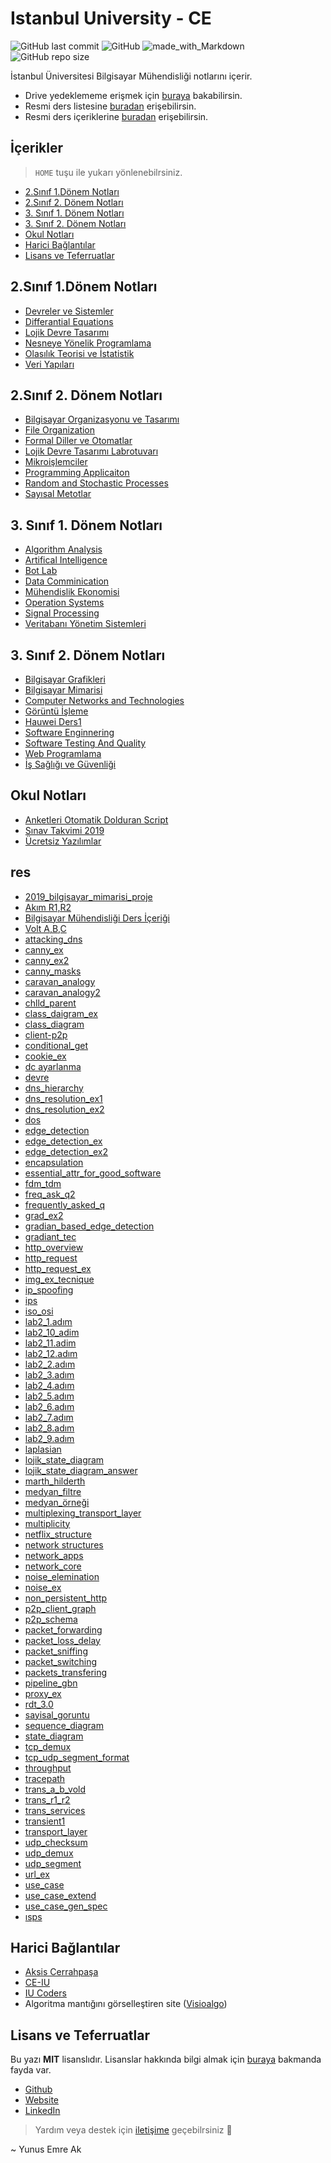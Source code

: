 # Istanbul University - CE <!-- omit in toc -->

![GitHub last commit](https://img.shields.io/github/last-commit/yedhrab/IstanbulUniversity-CE.svg?label=Son%20G%C3%BCncelleme&style=popout)
![GitHub](https://img.shields.io/github/license/yedhrab/IstanbulUniversity-CE.svg?label=Lisans&style=popout)
![made_with_Markdown](https://img.shields.io/badge/%C4%B0%C3%A7erik-Markdown-blue.svg)
![GitHub repo size](https://img.shields.io/github/repo-size/yedhrab/IstanbulUniversity-CE.svg?label=Boyut&style=popout)

İstanbul Üniversitesi Bilgisayar Mühendisliği notlarını içerir.

- Drive yedeklememe erişmek için [buraya][Drive] bakabilirsin.
- Resmi ders listesine [buradan][Ders Listesi] erişebilirsin.
- Resmi ders içeriklerine [buradan][Ders İçerikleri] erişebilirsin.

## İçerikler <!-- omit in toc -->

> `HOME` tuşu ile yukarı yönlenebilrsiniz.

- [2.Sınıf 1.Dönem Notları](#2s%C4%B1n%C4%B1f-1d%C3%B6nem-notlar%C4%B1)
- [2.Sınıf 2. Dönem Notları](#2s%C4%B1n%C4%B1f-2-d%C3%B6nem-notlar%C4%B1)
- [3. Sınıf 1. Dönem Notları](#3-s%C4%B1n%C4%B1f-1-d%C3%B6nem-notlar%C4%B1)
- [3. Sınıf 2. Dönem Notları](#3-s%C4%B1n%C4%B1f-2-d%C3%B6nem-notlar%C4%B1)
- [Okul Notları](#okul-notlar%C4%B1)
- [Harici Bağlantılar](#harici-ba%C4%9Flant%C4%B1lar)
- [Lisans ve Teferruatlar](#lisans-ve-teferruatlar)

<!--Index-->

## 2.Sınıf 1.Dönem Notları

- [Devreler ve Sistemler](./2.S%C4%B1n%C4%B1f%201.D%C3%B6nem%20Notlar%C4%B1/Devreler%20ve%20Sistemler.md)
- [Differantial Equations](./2.S%C4%B1n%C4%B1f%201.D%C3%B6nem%20Notlar%C4%B1/Differantial%20Equations.md)
- [Lojik Devre Tasarımı](./2.S%C4%B1n%C4%B1f%201.D%C3%B6nem%20Notlar%C4%B1/Lojik%20Devre%20Tasar%C4%B1m%C4%B1.md)
- [Nesneye Yönelik Programlama](./2.S%C4%B1n%C4%B1f%201.D%C3%B6nem%20Notlar%C4%B1/Nesneye%20Y%C3%B6nelik%20Programlama.md)
- [Olasılık Teorisi ve İstatistik](./2.S%C4%B1n%C4%B1f%201.D%C3%B6nem%20Notlar%C4%B1/Olas%C4%B1l%C4%B1k%20Teorisi%20ve%20%C4%B0statistik.md)
- [Veri Yapıları](./2.S%C4%B1n%C4%B1f%201.D%C3%B6nem%20Notlar%C4%B1/Veri%20Yap%C4%B1lar%C4%B1.md)

## 2.Sınıf 2. Dönem Notları

- [Bilgisayar Organizasyonu ve Tasarımı](./2.S%C4%B1n%C4%B1f%202.%20D%C3%B6nem%20Notlar%C4%B1/Bilgisayar%20Organizasyonu%20ve%20Tasar%C4%B1m%C4%B1.md)
- [File Organization](./2.S%C4%B1n%C4%B1f%202.%20D%C3%B6nem%20Notlar%C4%B1/File%20Organization.md)
- [Formal Diller ve Otomatlar](./2.S%C4%B1n%C4%B1f%202.%20D%C3%B6nem%20Notlar%C4%B1/Formal%20Diller%20ve%20Otomatlar.md)
- [Lojik Devre Tasarımı Labrotuvarı](./2.S%C4%B1n%C4%B1f%202.%20D%C3%B6nem%20Notlar%C4%B1/Lojik%20Devre%20Tasar%C4%B1m%C4%B1%20Labrotuvar%C4%B1.md)
- [Mikroişlemciler](./2.S%C4%B1n%C4%B1f%202.%20D%C3%B6nem%20Notlar%C4%B1/Mikroi%C5%9Flemciler.md)
- [Programming Applicaiton](./2.S%C4%B1n%C4%B1f%202.%20D%C3%B6nem%20Notlar%C4%B1/Programming%20Applicaiton.md)
- [Random and Stochastic Processes](./2.S%C4%B1n%C4%B1f%202.%20D%C3%B6nem%20Notlar%C4%B1/Random%20and%20Stochastic%20Processes.md)
- [Sayısal Metotlar](./2.S%C4%B1n%C4%B1f%202.%20D%C3%B6nem%20Notlar%C4%B1/Say%C4%B1sal%20Metotlar.md)

## 3. Sınıf 1. Dönem Notları

- [Algorithm Analysis](./3.%20S%C4%B1n%C4%B1f%201.%20D%C3%B6nem%20Notlar%C4%B1/Algorithm%20Analysis.md)
- [Artifical Intelligence](./3.%20S%C4%B1n%C4%B1f%201.%20D%C3%B6nem%20Notlar%C4%B1/Artifical%20Intelligence.md)
- [Bot Lab](./3.%20S%C4%B1n%C4%B1f%201.%20D%C3%B6nem%20Notlar%C4%B1/Bot%20Lab.md)
- [Data Comminication](./3.%20S%C4%B1n%C4%B1f%201.%20D%C3%B6nem%20Notlar%C4%B1/Data%20Comminication.md)
- [Mühendislik Ekonomisi](./3.%20S%C4%B1n%C4%B1f%201.%20D%C3%B6nem%20Notlar%C4%B1/M%C3%BChendislik%20Ekonomisi.md)
- [Operation Systems](./3.%20S%C4%B1n%C4%B1f%201.%20D%C3%B6nem%20Notlar%C4%B1/Operation%20Systems.md)
- [Signal Processing](./3.%20S%C4%B1n%C4%B1f%201.%20D%C3%B6nem%20Notlar%C4%B1/Signal%20Processing.md)
- [Veritabanı Yönetim Sistemleri](./3.%20S%C4%B1n%C4%B1f%201.%20D%C3%B6nem%20Notlar%C4%B1/Veritaban%C4%B1%20Y%C3%B6netim%20Sistemleri.md)

## 3. Sınıf 2. Dönem Notları

- [Bilgisayar Grafikleri](./3.%20S%C4%B1n%C4%B1f%202.%20D%C3%B6nem%20Notlar%C4%B1/Bilgisayar%20Grafikleri.md)
- [Bilgisayar Mimarisi](./3.%20S%C4%B1n%C4%B1f%202.%20D%C3%B6nem%20Notlar%C4%B1/Bilgisayar%20Mimarisi.md)
- [Computer Networks and Technologies](./3.%20S%C4%B1n%C4%B1f%202.%20D%C3%B6nem%20Notlar%C4%B1/Computer%20Networks%20and%20Technologies.md)
- [Görüntü İşleme](./3.%20S%C4%B1n%C4%B1f%202.%20D%C3%B6nem%20Notlar%C4%B1/G%C3%B6r%C3%BCnt%C3%BC%20%C4%B0%C5%9Fleme.md)
- [Hauwei Ders1](./3.%20S%C4%B1n%C4%B1f%202.%20D%C3%B6nem%20Notlar%C4%B1/Hauwei%20Ders1.md)
- [Software Enginnering](./3.%20S%C4%B1n%C4%B1f%202.%20D%C3%B6nem%20Notlar%C4%B1/Software%20Enginnering.md)
- [Software Testing And Quality](./3.%20S%C4%B1n%C4%B1f%202.%20D%C3%B6nem%20Notlar%C4%B1/Software%20Testing%20And%20Quality.md)
- [Web Programlama](./3.%20S%C4%B1n%C4%B1f%202.%20D%C3%B6nem%20Notlar%C4%B1/Web%20Programlama.md)
- [İş Sağlığı ve Güvenliği](./3.%20S%C4%B1n%C4%B1f%202.%20D%C3%B6nem%20Notlar%C4%B1/%C4%B0%C5%9F%20Sa%C4%9Fl%C4%B1%C4%9F%C4%B1%20ve%20G%C3%BCvenli%C4%9Fi.md)

## Okul Notları

- [Anketleri Otomatik Dolduran Script](./Okul%20Notlar%C4%B1/Anketleri%20Otomatik%20Dolduran%20Script.md)
- [Sınav Takvimi 2019](./Okul%20Notlar%C4%B1/S%C4%B1nav%20Takvimi%202019.pdf)
- [Ücretsiz Yazılımlar](./Okul%20Notlar%C4%B1/%C3%9Ccretsiz%20Yaz%C4%B1l%C4%B1mlar.md)

## res

- [2019_bilgisayar_mimarisi_proje](./res/2019_bilgisayar_mimarisi_proje.pdf)
- [Akım R1,R2](./res/Ak%C4%B1m%20R1%2CR2.png)
- [Bilgisayar Mühendisliği Ders İçeriği](./res/Bilgisayar%20M%C3%BChendisli%C4%9Fi%20Ders%20%C4%B0%C3%A7eri%C4%9Fi.pdf)
- [Volt A,B,C](./res/Volt%20A%2CB%2CC.png)
- [attacking_dns](./res/attacking_dns.png)
- [canny_ex](./res/canny_ex.png)
- [canny_ex2](./res/canny_ex2.png)
- [canny_masks](./res/canny_masks.png)
- [caravan_analogy](./res/caravan_analogy.png)
- [caravan_analogy2](./res/caravan_analogy2.png)
- [chlld_parent](./res/chlld_parent.png)
- [class_daigram_ex](./res/class_daigram_ex.png)
- [class_diagram](./res/class_diagram.png)
- [client-p2p](./res/client-p2p.png)
- [conditional_get](./res/conditional_get.png)
- [cookie_ex](./res/cookie_ex.png)
- [dc ayarlanma](./res/dc%20ayarlanma.png)
- [devre](./res/devre.png)
- [dns_hierarchy](./res/dns_hierarchy.png)
- [dns_resolution_ex1](./res/dns_resolution_ex1.png)
- [dns_resolution_ex2](./res/dns_resolution_ex2.png)
- [dos](./res/dos.png)
- [edge_detection](./res/edge_detection.png)
- [edge_detection_ex](./res/edge_detection_ex.png)
- [edge_detection_ex2](./res/edge_detection_ex2.png)
- [encapsulation](./res/encapsulation.png)
- [essential_attr_for_good_software](./res/essential_attr_for_good_software.png)
- [fdm_tdm](./res/fdm_tdm.png)
- [freq_ask_q2](./res/freq_ask_q2.png)
- [frequently_asked_q](./res/frequently_asked_q.png)
- [grad_ex2](./res/grad_ex2.png)
- [gradian_based_edge_detection](./res/gradian_based_edge_detection.png)
- [gradiant_tec](./res/gradiant_tec.png)
- [http_overview](./res/http_overview.png)
- [http_request](./res/http_request.png)
- [http_request_ex](./res/http_request_ex.png)
- [img_ex_tecnique](./res/img_ex_tecnique.jpg)
- [ip_spoofing](./res/ip_spoofing.png)
- [ips](./res/ips.png)
- [iso_osi](./res/iso_osi.png)
- [lab2_1.adım](./res/lab2_1.ad%C4%B1m.jpg)
- [lab2_10_adim](./res/lab2_10_adim.png)
- [lab2_11.adim](./res/lab2_11.adim.png)
- [lab2_12.adım](./res/lab2_12.ad%C4%B1m.png)
- [lab2_2.adım](./res/lab2_2.ad%C4%B1m.png)
- [lab2_3.adım](./res/lab2_3.ad%C4%B1m.png)
- [lab2_4.adım](./res/lab2_4.ad%C4%B1m.png)
- [lab2_5.adım](./res/lab2_5.ad%C4%B1m.png)
- [lab2_6.adım](./res/lab2_6.ad%C4%B1m.png)
- [lab2_7.adım](./res/lab2_7.ad%C4%B1m.png)
- [lab2_8.adım](./res/lab2_8.ad%C4%B1m.png)
- [lab2_9.adım](./res/lab2_9.ad%C4%B1m.png)
- [laplasian](./res/laplasian.png)
- [lojik_state_diagram](./res/lojik_state_diagram.png)
- [lojik_state_diagram_answer](./res/lojik_state_diagram_answer.png)
- [marth_hilderth](./res/marth_hilderth.png)
- [medyan_filtre](./res/medyan_filtre.png)
- [medyan_örneği](./res/medyan_%C3%B6rne%C4%9Fi.png)
- [multiplexing_transport_layer](./res/multiplexing_transport_layer.png)
- [multiplicity](./res/multiplicity.png)
- [netflix_structure](./res/netflix_structure.png)
- [network structures](./res/network%20structures.png)
- [network_apps](./res/network_apps.png)
- [network_core](./res/network_core.png)
- [noise_elemination](./res/noise_elemination.png)
- [noise_ex](./res/noise_ex.png)
- [non_persistent_http](./res/non_persistent_http.png)
- [p2p_client_graph](./res/p2p_client_graph.png)
- [p2p_schema](./res/p2p_schema.png)
- [packet_forwarding](./res/packet_forwarding.png)
- [packet_loss_delay](./res/packet_loss_delay.png)
- [packet_sniffing](./res/packet_sniffing.png)
- [packet_switching](./res/packet_switching.png)
- [packets_transfering](./res/packets_transfering.png)
- [pipeline_gbn](./res/pipeline_gbn.png)
- [proxy_ex](./res/proxy_ex.png)
- [rdt_3.0](./res/rdt_3.0.png)
- [sayisal_goruntu](./res/sayisal_goruntu.png)
- [sequence_diagram](./res/sequence_diagram.png)
- [state_diagram](./res/state_diagram.png)
- [tcp_demux](./res/tcp_demux.png)
- [tcp_udp_segment_format](./res/tcp_udp_segment_format.png)
- [throughput](./res/throughput.png)
- [tracepath](./res/tracepath.png)
- [trans_a_b_vold](./res/trans_a_b_vold.png)
- [trans_r1_r2](./res/trans_r1_r2.png)
- [trans_services](./res/trans_services.png)
- [transient1](./res/transient1.png)
- [transport_layer](./res/transport_layer.png)
- [udp_checksum](./res/udp_checksum.png)
- [udp_demux](./res/udp_demux.png)
- [udp_segment](./res/udp_segment.png)
- [url_ex](./res/url_ex.png)
- [use_case](./res/use_case.png)
- [use_case_extend](./res/use_case_extend.png)
- [use_case_gen_spec](./res/use_case_gen_spec.png)
- [ısps](./res/%C4%B1sps.png)

<!--Index-->

## Harici Bağlantılar

- [Aksis Cerrahpaşa](https://aksis.istanbulc.edu.tr/Account/LogOn)
- [CE-IU][CE-IU]
- [IU Coders][IU Coders]
- Algoritma mantığını görselleştiren site ([Visioalgo][Visioalgo])

[Drive]: https://drive.google.com/open?id=1QtX2y1_3nMX1MQS7bDO6ChxXAln34ZQn
[Ders Listesi]: http://ebs.istanbulc.edu.tr/home/dersprogram/?id=1092
[CE-IU]: http://ce-iu.tk/
[Ders İçerikleri]: res%2FBilgisayar%20M%C3%BChendisli%C4%9Fi%20Ders%20%C4%B0%C3%A7eri%C4%9Fi.pdf
[IU Coders]: http://www.iucoders.com/index.jsp
[Visioalgo]: https://visualgo.net/en

## Lisans ve Teferruatlar

Bu yazı **MIT** lisanslıdır. Lisanslar hakkında bilgi almak için [buraya](https://choosealicense.com/licenses/) bakmanda fayda var.

- [Github](https://github.com/yedhrab)
- [Website](https://yemreak.com)
- [LinkedIn](https://www.linkedin.com/in/yemreak/)

> Yardım veya destek için [iletişime](mailto::yedhrab@gmail.com?subject=IstanbulUniversity-CE%20%7C%20Github) geçebilrsiniz 🤗

~ Yunus Emre Ak